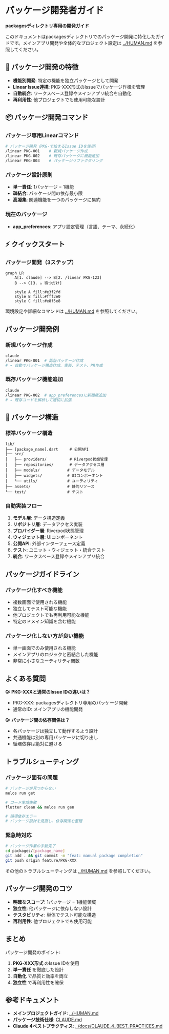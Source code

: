 # パッケージ開発者ガイド

**packagesディレクトリ専用の開発ガイド**

このドキュメントはpackagesディレクトリでのパッケージ開発に特化したガイドです。メインアプリ開発や全体的なプロジェクト設定は [../HUMAN.md](../HUMAN.md) を参照してください。

## 🎯 パッケージ開発の特徴

- **機能別開発**: 特定の機能を独立パッケージとして開発
- **Linear Issue連携**: PKG-XXX形式のIssueでパッケージ作楫を管理
- **自動統合**: ワークスペース登録やメインアプリ統合を自動化
- **再利用性**: 他プロジェクトでも使用可能な設計

## 📦 パッケージ開発コマンド

### パッケージ専用Linearコマンド

```bash
# パッケージ開発（PKG-で始まるIssue IDを使用）
/linear PKG-001    # 新規パッケージ作成
/linear PKG-002    # 既存パッケージに機能追加
/linear PKG-003    # パッケージリファクタリング
```

### パッケージ設計原則

- **単一責任**: 1パッケージ = 1機能
- **疎結合**: パッケージ間の依存最小限
- **高凝集**: 関連機能を一つのパッケージに集約

### 現在のパッケージ

- **app_preferences**: アプリ設定管理（言語、テーマ、永続化）

## ⚡ クイックスタート

### パッケージ開発（3ステップ）

```mermaid
graph LR
    A[1. claude] --> B[2. /linear PKG-123]
    B --> C[3. ☕ 待つだけ]

    style A fill:#e3f2fd
    style B fill:#fff3e0
    style C fill:#e8f5e8
```

環境設定や詳細なコマンドは [../HUMAN.md](../HUMAN.md) を参照してください。

## パッケージ開発例

### 新規パッケージ作成

```bash
claude
/linear PKG-001  # 認証パッケージ作成
# → 自動でパッケージ構造作成、実装、テスト、PR作成
```

### 既存パッケージ機能追加

```bash
claude
/linear PKG-002  # app_preferencesに新機能追加
# → 既存コードを解析して適切に拡張
```

## 📁 パッケージ構造

### 標準パッケージ構造

```
lib/
├── [package_name].dart     # 公開API
├── src/
│   ├── providers/          # Riverpod状態管理
│   ├── repositories/       # データアクセス層
│   ├── models/            # データモデル
│   ├── widgets/           # UIコンポーネント
│   └── utils/             # ユーティリティ
├── assets/                # 静的リソース
└── test/                  # テスト
```

### 自動実装フロー

1. **モデル層**: データ構造定義
2. **リポジトリ層**: データアクセス実装
3. **プロバイダー層**: Riverpod状態管理
4. **ウィジェット層**: UIコンポーネント
5. **公開API**: 外部インターフェース定義
6. **テスト**: ユニット・ウィジェット・統合テスト
7. **統合**: ワークスペース登録やメインアプリ統合

## パッケージガイドライン

### パッケージ化すべき機能

- 複数画面で使用される機能
- 独立してテスト可能な機能
- 他プロジェクトでも再利用可能な機能
- 特定のドメイン知識を含む機能

### パッケージ化しない方が良い機能

- 単一画面でのみ使用される機能
- メインアプリのロジックと密結合した機能
- 非常に小さなユーティリティ関数

## よくある質問

**Q: PKG-XXXと通常のIssue IDの違いは？**

- PKG-XXX: packagesディレクトリ専用のパッケージ開発
- 通常のID: メインアプリの機能開発

**Q: パッケージ間の依存関係は？**

- 各パッケージは独立して動作するよう設計
- 共通機能は別の専用パッケージに切り出し
- 循環依存は絶対に避ける

## トラブルシューティング

### パッケージ固有の問題

```bash
# パッケージが見つからない
melos run get

# コード生成失敗
flutter clean && melos run gen

# 循環依存エラー
# パッケージ設計を見直し、依存関係を整理
```

### 緊急時対応

```bash
# パッケージ作業の手動完了
cd packages/[package_name]
git add . && git commit -m "feat: manual package completion"
git push origin feature/PKG-XXX
```

その他のトラブルシューティングは [../HUMAN.md](../HUMAN.md) を参照してください。

## パッケージ開発のコツ

- **明確なスコープ**: 1パッケージ = 1機能領域
- **独立性**: 他パッケージに依存しない設計
- **テスタビリティ**: 単体でテスト可能な構造
- **再利用性**: 他プロジェクトでも使用可能

## まとめ

パッケージ開発のポイント:

1. **PKG-XXX形式** のIssue IDを使用
2. **単一責任** を徹底した設計
3. **自動化** で品質と効率を両立
4. **独立性** で再利用性を確保

## 参考ドキュメント

- **メインプロジェクトガイド**: [../HUMAN.md](../HUMAN.md)
- **パッケージ技術仕様**: [CLAUDE.md](CLAUDE.md)
- **Claude 4ベストプラクティス**: [../docs/CLAUDE_4_BEST_PRACTICES.md](../docs/CLAUDE_4_BEST_PRACTICES.md)
